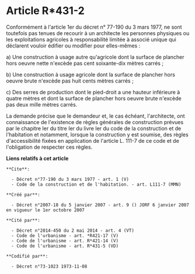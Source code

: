 # Article R*431-2

Conformément à l'article 1er du décret n° 77-190 du 3 mars 1977, ne sont toutefois pas tenues de recourir à un architecte les
personnes physiques ou les exploitations agricoles à responsabilité limitée à associé unique qui déclarent vouloir édifier ou
modifier pour elles-mêmes :

a) Une construction à usage autre qu'agricole dont la surface de plancher hors oeuvre nette n'excède pas cent soixante-dix
mètres carrés ;

b) Une construction à usage agricole dont la surface de plancher hors oeuvre brute n'excède pas huit cents mètres carrés ;

c) Des serres de production dont le pied-droit a une hauteur inférieure à quatre mètres et dont la surface de plancher hors
oeuvre brute n'excède pas deux mille mètres carrés.

La demande précise que le demandeur et, le cas échéant, l'architecte, ont connaissance de l'existence de règles générales de
construction prévues par le chapitre Ier du titre Ier du livre Ier du code de la construction et de l'habitation et
notamment, lorsque la construction y est soumise, des règles d'accessibilité fixées en application de l'article L. 111-7 de
ce code et de l'obligation de respecter ces règles.

**Liens relatifs à cet article**

	**Cite**:

	  - Décret n°77-190 du 3 mars 1977 - art. 1 (V)
	  - Code de la construction et de l'habitation. - art. L111-7 (MMN)

	**Créé par**:

	  - Décret n°2007-18 du 5 janvier 2007 - art. 9 () JORF 6 janvier 2007 en vigueur le 1er octobre 2007

	**Cité par**:

	  - Décret n°2014-450 du 2 mai 2014 - art. 4 (VT)
	  - Code de l'urbanisme - art. *R421-17 (V)
	  - Code de l'urbanisme - art. R*421-14 (V)
	  - Code de l'urbanisme - art. R*431-5 (VD)

	**Codifié par**:

	  - Décret n°73-1023 1973-11-08

